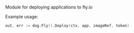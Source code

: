 Module for deploying applications to fly.io

Example usage:
```go
out, err := dag.Fly().Deploy(ctx, app, imageRef, token)
```

